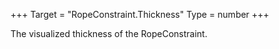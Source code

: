 +++
Target = "RopeConstraint.Thickness"
Type = number
+++

The visualized thickness of the RopeConstraint.